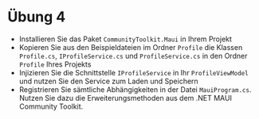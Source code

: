 # Übung 4

- Installieren Sie das Paket `CommunityToolkit.Maui` in Ihrem Projekt
- Kopieren Sie aus den Beispieldateien im Ordner `Profile` die Klassen `Profile.cs`, `IProfileService.cs` und `ProfileService.cs` in den Ordner `Profile` Ihres Projekts
- Injizieren Sie die Schnittstelle `IProfileService` in Ihr `ProfileViewModel` und nutzen Sie den Service zum Laden und Speichern
- Registrieren Sie sämtliche Abhängigkeiten in der Datei `MauiProgram.cs`. Nutzen Sie dazu die Erweiterungsmethoden aus dem .NET MAUI Community Toolkit.